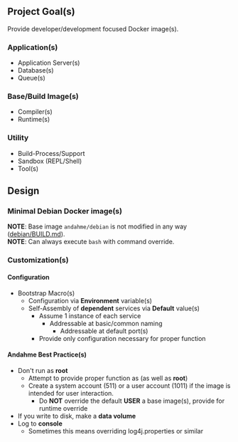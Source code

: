 ## Project Goal(s)
Provide developer/development focused Docker image(s).

### Application(s)
* Application Server(s)
* Database(s)
* Queue(s)

### Base/Build Image(s)
* Compiler(s)
* Runtime(s)

### Utility
* Build-Process/Support
* Sandbox (REPL/Shell)
* Tool(s)


## Design

### Minimal Debian Docker image(s)
**NOTE**: Base image `andahme/debian` is not modified in any way ([debian/BUILD.md](https://github.com/andahme/dockerfiles/blob/release/debian/debian/BUILD.md)).  
**NOTE**: Can always execute `bash` with command override.  

### Customization(s)

#### Configuration
* Bootstrap Macro(s)
  * Configuration via **Environment** variable(s)
  * Self-Assembly of **dependent** services via **Default** value(s)
    * Assume 1 instance of each service
      * Addressable at basic/common naming
        * Addressable at default port(s)
    * Provide only configuration necessary for proper function

#### Andahme Best Practice(s)
* Don't run as **root**
  * Attempt to provide proper function as (as well as **root**)
  * Create a system account (511) or a user account (1011) if the image is intended for user interaction.
    * Do **NOT** override the default **USER** a base image(s), provide for runtime override
* If you write to disk, make a **data volume**
* Log to **console**
  * Sometimes this means overriding log4j.properties or similar


